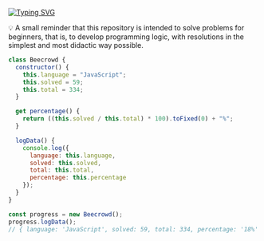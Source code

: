 [![Typing SVG](https://readme-typing-svg.herokuapp.com?font=Consolas&weight=200&size=25&letterSpacing=narrow&duration=2000&pause=1000&color=FFFFFF&width=435&lines=🐝+Beecrowd;🐝+Beginners+Problems+Solutions+)](https://git.io/typing-svg)

💡 A small reminder that this repository is intended to solve problems for beginners, that is, to develop programming logic, with resolutions in the simplest and most didactic way possible.

```javascript
class Beecrowd {
  constructor() {
    this.language = "JavaScript";
    this.solved = 59;
    this.total = 334;
  }

  get percentage() {
    return ((this.solved / this.total) * 100).toFixed(0) + "%";
  }

  logData() {
    console.log({
      language: this.language,
      solved: this.solved,
      total: this.total,
      percentage: this.percentage
    });
  }
}

const progress = new Beecrowd();
progress.logData();
// { language: 'JavaScript', solved: 59, total: 334, percentage: '18%' }
```

